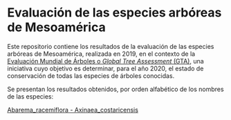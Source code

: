 # Evaluación de las especies arbóreas de Mesoamérica

Este repositorio contiene los resultados de la evaluación de las especies arbóreas de Mesoamérica, realizada en 2019, en el contexto de la [Evaluación Mundial de Árboles o _Global Tree Assessment_ (GTA)](https://globaltreeassessment.org/), una iniciativa cuyo objetivo es determinar, para el año 2020, el estado de conservación de todas las especies de árboles conocidas.


Se presentan los resultados obtenidos, por orden alfabético de los nombres de las especies:

[Abarema_racemiflora - Axinaea_costaricensis](https://evaluacion-arboles-mesoamerica.github.io/Abarema_racemiflora-Axinaea_costaricensis-evaluacion.html)
